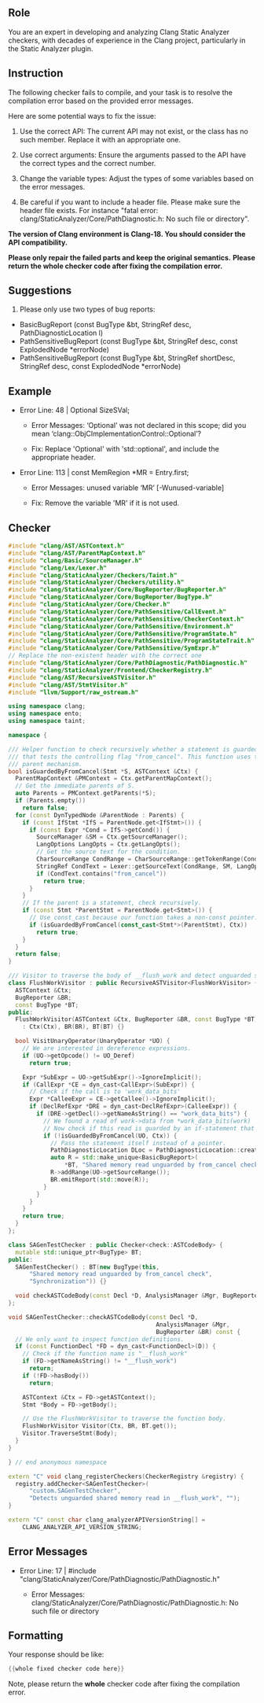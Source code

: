## Role

You are an expert in developing and analyzing Clang Static Analyzer checkers, with decades of experience in the Clang project, particularly in the Static Analyzer plugin.

## Instruction

The following checker fails to compile, and your task is to resolve the compilation error based on the provided error messages.

Here are some potential ways to fix the issue:

1. Use the correct API: The current API may not exist, or the class has no such member. Replace it with an appropriate one.

2. Use correct arguments: Ensure the arguments passed to the API have the correct types and the correct number.

3. Change the variable types: Adjust the types of some variables based on the error messages.

4. Be careful if you want to include a header file. Please make sure the header file exists. For instance "fatal error: clang/StaticAnalyzer/Core/PathDiagnostic.h: No such file or directory".

**The version of Clang environment is Clang-18. You should consider the API compatibility.**

**Please only repair the failed parts and keep the original semantics.**
**Please return the whole checker code after fixing the compilation error.**

## Suggestions

1. Please only use two types of bug reports:
  - BasicBugReport (const BugType &bt, StringRef desc, PathDiagnosticLocation l)
  - PathSensitiveBugReport (const BugType &bt, StringRef desc, const ExplodedNode *errorNode)
  - PathSensitiveBugReport (const BugType &bt, StringRef shortDesc, StringRef desc, const ExplodedNode *errorNode)

## Example

- Error Line: 48 |   Optional<DefinedOrUnknownSVal> SizeSVal; 

  - Error Messages: ‘Optional’ was not declared in this scope; did you mean ‘clang::ObjCImplementationControl::Optional’? 

  - Fix: Replace 'Optional<DefinedOrUnknownSVal>' with 'std::optional<DefinedOrUnknownSVal>', and include the appropriate header. 

- Error Line: 113 |     const MemRegion *MR = Entry.first;

    - Error Messages: unused variable ‘MR’ [-Wunused-variable]

    - Fix: Remove the variable 'MR' if it is not used.

## Checker

```cpp
#include "clang/AST/ASTContext.h"
#include "clang/AST/ParentMapContext.h"
#include "clang/Basic/SourceManager.h"
#include "clang/Lex/Lexer.h"
#include "clang/StaticAnalyzer/Checkers/Taint.h"
#include "clang/StaticAnalyzer/Checkers/utility.h"
#include "clang/StaticAnalyzer/Core/BugReporter/BugReporter.h"
#include "clang/StaticAnalyzer/Core/BugReporter/BugType.h"
#include "clang/StaticAnalyzer/Core/Checker.h"
#include "clang/StaticAnalyzer/Core/PathSensitive/CallEvent.h"
#include "clang/StaticAnalyzer/Core/PathSensitive/CheckerContext.h"
#include "clang/StaticAnalyzer/Core/PathSensitive/Environment.h"
#include "clang/StaticAnalyzer/Core/PathSensitive/ProgramState.h"
#include "clang/StaticAnalyzer/Core/PathSensitive/ProgramStateTrait.h"
#include "clang/StaticAnalyzer/Core/PathSensitive/SymExpr.h"
// Replace the non-existent header with the correct one
#include "clang/StaticAnalyzer/Core/PathDiagnostic/PathDiagnostic.h"
#include "clang/StaticAnalyzer/Frontend/CheckerRegistry.h"
#include "clang/AST/RecursiveASTVisitor.h"
#include "clang/AST/StmtVisitor.h"
#include "llvm/Support/raw_ostream.h"

using namespace clang;
using namespace ento;
using namespace taint;

namespace {

/// Helper function to check recursively whether a statement is guarded by an if‐condition 
/// that tests the controlling flag "from_cancel". This function uses the ASTContext’s
/// parent mechanism.
bool isGuardedByFromCancel(Stmt *S, ASTContext &Ctx) {
  ParentMapContext &PMContext = Ctx.getParentMapContext();
  // Get the immediate parents of S.
  auto Parents = PMContext.getParents(*S);
  if (Parents.empty())
    return false;
  for (const DynTypedNode &ParentNode : Parents) {
    if (const IfStmt *IfS = ParentNode.get<IfStmt>()) {
      if (const Expr *Cond = IfS->getCond()) {
        SourceManager &SM = Ctx.getSourceManager();
        LangOptions LangOpts = Ctx.getLangOpts();
        // Get the source text for the condition.
        CharSourceRange CondRange = CharSourceRange::getTokenRange(Cond->getSourceRange());
        StringRef CondText = Lexer::getSourceText(CondRange, SM, LangOpts);
        if (CondText.contains("from_cancel"))
          return true;
      }
    }
    // If the parent is a statement, check recursively.
    if (const Stmt *ParentStmt = ParentNode.get<Stmt>()) {
      // Use const_cast because our function takes a non-const pointer.
      if (isGuardedByFromCancel(const_cast<Stmt*>(ParentStmt), Ctx))
        return true;
    }
  }
  return false;
}

/// Visitor to traverse the body of __flush_work and detect unguarded shared memory reads.
class FlushWorkVisitor : public RecursiveASTVisitor<FlushWorkVisitor> {
  ASTContext &Ctx;
  BugReporter &BR;
  const BugType *BT;
public:
  FlushWorkVisitor(ASTContext &Ctx, BugReporter &BR, const BugType *BT)
    : Ctx(Ctx), BR(BR), BT(BT) {}

  bool VisitUnaryOperator(UnaryOperator *UO) {
    // We are interested in dereference expressions.
    if (UO->getOpcode() != UO_Deref)
      return true;

    Expr *SubExpr = UO->getSubExpr()->IgnoreImplicit();
    if (CallExpr *CE = dyn_cast<CallExpr>(SubExpr)) {
      // Check if the call is to 'work_data_bits'
      Expr *CalleeExpr = CE->getCallee()->IgnoreImplicit();
      if (DeclRefExpr *DRE = dyn_cast<DeclRefExpr>(CalleeExpr)) {
        if (DRE->getDecl()->getNameAsString() == "work_data_bits") {
          // We found a read of work->data from *work_data_bits(work)
          // Now check if this read is guarded by an if-statement that checks 'from_cancel'
          if (!isGuardedByFromCancel(UO, Ctx)) {
            // Pass the statement itself instead of a pointer.
            PathDiagnosticLocation DLoc = PathDiagnosticLocation::createBegin(*UO, Ctx.getSourceManager(), Ctx.getLangOpts());
            auto R = std::make_unique<BasicBugReport>(
                *BT, "Shared memory read unguarded by from_cancel check", DLoc);
            R->addRange(UO->getSourceRange());
            BR.emitReport(std::move(R));
          }
        }
      }
    }
    return true;
  }
};

class SAGenTestChecker : public Checker<check::ASTCodeBody> {
  mutable std::unique_ptr<BugType> BT;
public:
  SAGenTestChecker() : BT(new BugType(this,
      "Shared memory read unguarded by from_cancel check",
      "Synchronization")) {}

  void checkASTCodeBody(const Decl *D, AnalysisManager &Mgr, BugReporter &BR) const;
};

void SAGenTestChecker::checkASTCodeBody(const Decl *D,
                                          AnalysisManager &Mgr,
                                          BugReporter &BR) const {
  // We only want to inspect function definitions.
  if (const FunctionDecl *FD = dyn_cast<FunctionDecl>(D)) {
    // Check if the function name is "__flush_work"
    if (FD->getNameAsString() != "__flush_work")
      return;
    if (!FD->hasBody())
      return;

    ASTContext &Ctx = FD->getASTContext();
    Stmt *Body = FD->getBody();

    // Use the FlushWorkVisitor to traverse the function body.
    FlushWorkVisitor Visitor(Ctx, BR, BT.get());
    Visitor.TraverseStmt(Body);
  }
}

} // end anonymous namespace

extern "C" void clang_registerCheckers(CheckerRegistry &registry) {
  registry.addChecker<SAGenTestChecker>(
      "custom.SAGenTestChecker", 
      "Detects unguarded shared memory read in __flush_work", "");
}

extern "C" const char clang_analyzerAPIVersionString[] =
    CLANG_ANALYZER_API_VERSION_STRING;

```

## Error Messages 

- Error Line: 17 | #include "clang/StaticAnalyzer/Core/PathDiagnostic/PathDiagnostic.h"

	- Error Messages: clang/StaticAnalyzer/Core/PathDiagnostic/PathDiagnostic.h: No such file or directory



## Formatting 

Your response should be like: 

```cpp
{{whole fixed checker code here}}
```

Note, please return the **whole** checker code after fixing the compilation error.